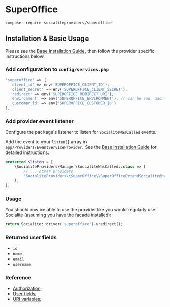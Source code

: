 # SuperOffice

```bash
composer require socialiteproviders/superoffice
```

## Installation & Basic Usage

Please see the [Base Installation Guide](https://socialiteproviders.com/usage/), then follow the provider specific instructions below.

### Add configuration to `config/services.php`

```php
'superoffice' => [    
  'client_id' => env('SUPEROFFICE_CLIENT_ID'),  
  'client_secret' => env('SUPEROFFICE_CLIENT_SECRET'),  
  'redirect' => env('SUPEROFFICE_REDIRECT_URI'),
  'environment' => env('SUPEROFFICE_ENVIRONMENT'), // can be sod, qaonline or online depending on your apps approval stage
  'customer_id' => env('SUPEROFFICE_CUSTOMER_ID') 
],
```

### Add provider event listener

Configure the package's listener to listen for `SocialiteWasCalled` events.

Add the event to your `listen[]` array in `app/Providers/EventServiceProvider`. See the [Base Installation Guide](https://socialiteproviders.com/usage/) for detailed instructions.

```php
protected $listen = [
    \SocialiteProviders\Manager\SocialiteWasCalled::class => [
        // ... other providers
        'SocialiteProviders\\SuperOffice\\SuperOfficeExtendSocialite@handle',
    ],
];
```

### Usage

You should now be able to use the provider like you would regularly use Socialite (assuming you have the facade installed):

```php
return Socialite::driver('superoffice')->redirect();
```

### Returned user fields

- `id`
- `name`
- `email`
- `username`

### Reference

- [Authorization](https://community.superoffice.com/documentation/sdk/SO.NetServer.Web.Services/html/Reference-WebAPI-Authentication-Online.htm);
- [User fields](https://community.superoffice.com/documentation/sdk/SO.NetServer.Web.Services/html/v1User_GetCurrentPrincipal.htm);
- [URI variables](https://community.superoffice.com/en/developer/create-apps/overview/application-environments/);
